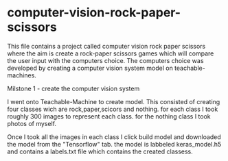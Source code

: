 # computer-vision-rock-paper-scissors

This file contains a project called computer vision rock paper scissors where the aim is create a rock-paper scissors games which will compare the user input with the computers choice. The computers choice was developed by creating a computer vision system model on teachable-machines.

Milstone 1 - create the computer vision system

I went onto Teachable-Machine to create model. This consisted of creating four classes wich are rock,paper,scicors and nothing. for each class I took roughly 300 images to represent each class. for the nothing class I took photos of myself.

Once I took all the images in each class I click build model and downloaded the model from the "Tensorflow" tab. the model is labbeled keras_model.h5 and contains a labels.txt file which contains the created classess.

